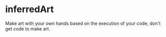 # inferredArt
Make art with your own hands based on the execution of your code, don't get code to make art.
